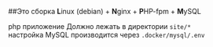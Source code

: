 ##Это сборка **L**inux (debian) + **N**ginx + **P**HP-fpm + **M**ySQL
<p>php приложение Должно лежать в директории <code>site/*</code><br>
настройка MySQL производится через <code>.docker/mysql/.env</code></p>